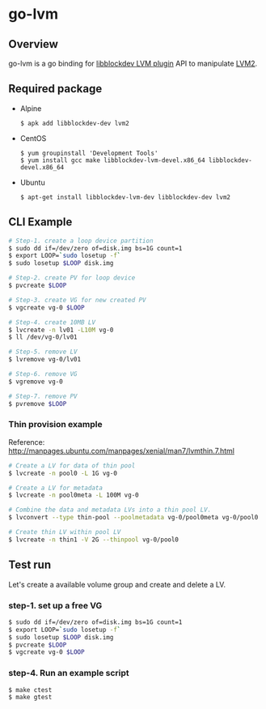 go-lvm
=======================================================================

## Overview

go-lvm is a go binding for [libblockdev LVM plugin](https://vpodzime.fedorapeople.org/libblockdev_doc/libblockdev-LVM.html) API to manipulate [LVM2](https://sourceware.org/lvm2/).

## Required package
* Alpine
    ```shell
    $ apk add libblockdev-dev lvm2
    ```

* CentOS
    ```shell
    $ yum groupinstall 'Development Tools'
    $ yum install gcc make libblockdev-lvm-devel.x86_64 libblockdev-devel.x86_64
    ```
* Ubuntu
   ```shell
   $ apt-get install libblockdev-lvm-dev libblockdev-dev lvm2
   ```

## CLI Example

```bash
# Step-1. create a loop device partition
$ sudo dd if=/dev/zero of=disk.img bs=1G count=1
$ export LOOP=`sudo losetup -f`
$ sudo losetup $LOOP disk.img

# Step-2. create PV for loop device
$ pvcreate $LOOP

# Step-3. create VG for new created PV
$ vgcreate vg-0 $LOOP

# Step-4. create 10MB LV 
$ lvcreate -n lv01 -L10M vg-0
$ ll /dev/vg-0/lv01

# Step-5. remove LV
$ lvremove vg-0/lv01

# Step-6. remove VG
$ vgremove vg-0

# Step-7. remove PV
$ pvremove $LOOP
```
### Thin provision example
Reference: http://manpages.ubuntu.com/manpages/xenial/man7/lvmthin.7.html

```bash
# Create a LV for data of thin pool
$ lvcreate -n pool0 -L 1G vg-0

# Create a LV for metadata
$ lvcreate -n pool0meta -L 100M vg-0

# Combine the data and metadata LVs into a thin pool LV.
$ lvconvert --type thin-pool --poolmetadata vg-0/pool0meta vg-0/pool0

# Create thin LV within pool LV
$ lvcreate -n thin1 -V 2G --thinpool vg-0/pool0
```


## Test run

Let's create a available volume group and create and delete a LV.

### step-1. set up a free VG
```bash
$ sudo dd if=/dev/zero of=disk.img bs=1G count=1
$ export LOOP=`sudo losetup -f`
$ sudo losetup $LOOP disk.img
$ pvcreate $LOOP
$ vgcreate vg-0 $LOOP
```


### step-4. Run an example script
```bash
$ make ctest
$ make gtest
```